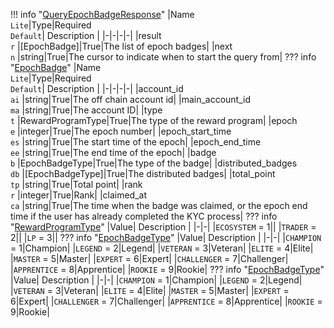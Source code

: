 !!! info "[QueryEpochBadgeResponse](/../../schemas/query_epoch_badge_response)"
    |Name<br>`Lite`|Type|Required<br>`Default`| Description |
    |-|-|-|-|
    |result<br>`r` |[EpochBadge]|True|The list of epoch badges|
    |next<br>`n` |string|True|The cursor to indicate when to start the query from|
    ??? info "[EpochBadge](/../../schemas/epoch_badge)"
        |Name<br>`Lite`|Type|Required<br>`Default`| Description |
        |-|-|-|-|
        |account_id<br>`ai` |string|True|The off chain account id|
        |main_account_id<br>`ma` |string|True|The account ID|
        |type<br>`t` |RewardProgramType|True|The type of the reward program|
        |epoch<br>`e` |integer|True|The epoch number|
        |epoch_start_time<br>`es` |string|True|The start time of the epoch|
        |epoch_end_time<br>`ee` |string|True|The end time of the epoch|
        |badge<br>`b` |EpochBadgeType|True|The type of the badge|
        |distributed_badges<br>`db` |[EpochBadgeType]|True|The distributed badges|
        |total_point<br>`tp` |string|True|Total point|
        |rank<br>`r` |integer|True|Rank|
        |claimed_at<br>`ca` |string|True|The time when the badge was claimed, or the epoch end time if the user has already completed the KYC process|
        ??? info "[RewardProgramType](/../../schemas/reward_program_type)"
            |Value| Description |
            |-|-|
            |`ECOSYSTEM` = 1||
            |`TRADER` = 2||
            |`LP` = 3||
        ??? info "[EpochBadgeType](/../../schemas/epoch_badge_type)"
            |Value| Description |
            |-|-|
            |`CHAMPION` = 1|Champion|
            |`LEGEND` = 2|Legend|
            |`VETERAN` = 3|Veteran|
            |`ELITE` = 4|Elite|
            |`MASTER` = 5|Master|
            |`EXPERT` = 6|Expert|
            |`CHALLENGER` = 7|Challenger|
            |`APPRENTICE` = 8|Apprentice|
            |`ROOKIE` = 9|Rookie|
        ??? info "[EpochBadgeType](/../../schemas/epoch_badge_type)"
            |Value| Description |
            |-|-|
            |`CHAMPION` = 1|Champion|
            |`LEGEND` = 2|Legend|
            |`VETERAN` = 3|Veteran|
            |`ELITE` = 4|Elite|
            |`MASTER` = 5|Master|
            |`EXPERT` = 6|Expert|
            |`CHALLENGER` = 7|Challenger|
            |`APPRENTICE` = 8|Apprentice|
            |`ROOKIE` = 9|Rookie|
